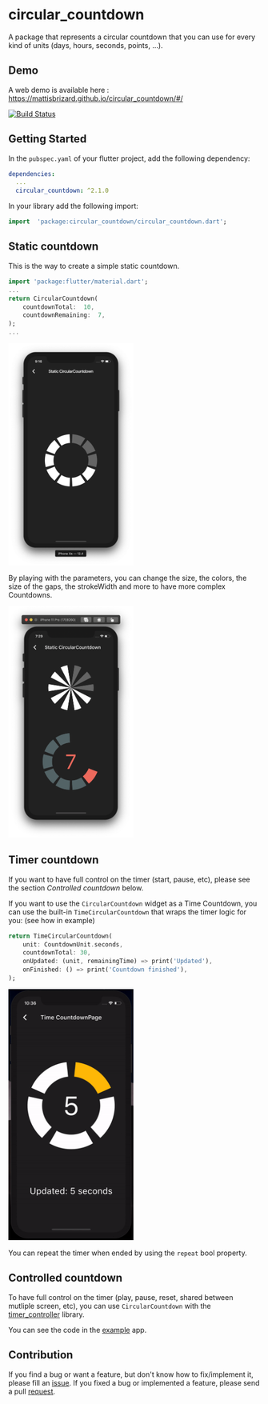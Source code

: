 # circular_countdown

A package that represents a circular countdown that you can use for every kind of units (days, hours, seconds, points, ...).

## Demo

A web demo is available here : https://mattisbrizard.github.io/circular_countdown/#/

[![Build Status](https://img.shields.io/github/workflow/status/MattisBrizard/circular_countdown/Deploy%20Flutter%20web)](https://github.com/MattisBrizard/circular_countdown/actions?query=workflow%3A%22Deploy+Flutter+web%22)

## Getting Started

In the `pubspec.yaml` of your flutter project, add the following dependency:

```yaml
dependencies:
  ...
  circular_countdown: ^2.1.0
```

In your library add the following import:

```dart
import  'package:circular_countdown/circular_countdown.dart';
```

## Static countdown

This is the way to create a simple static countdown.

```dart
import 'package:flutter/material.dart';
...
return CircularCountdown(
	countdownTotal:  10,
	countdownRemaining:  7,
);
...
```

<img width="250"  src="https://raw.githubusercontent.com/MattisBrizard/circular_countdown/master/doc/images/static.png">

By playing with the parameters, you can change the size, the colors, the size of the gaps, the strokeWidth and more to have more complex Countdowns.

<img width="250"  src="https://raw.githubusercontent.com/MattisBrizard/circular_countdown/master/doc/images/complex.png">

## Timer countdown

If you want to have full control on the timer (start, pause, etc), please see the section _Controlled countdown_ below.

If you want to use the `CircularCountdown` widget as a Time Countdown, you can use the built-in `TimeCircularCountdown` that wraps the timer logic for you: (see how in example)

```dart
return TimeCircularCountdown(
    unit: CountdownUnit.seconds,
    countdownTotal: 30,
    onUpdated: (unit, remainingTime) => print('Updated'),
    onFinished: () => print('Countdown finished'),
);
```

<img width="250"  src="https://raw.githubusercontent.com/MattisBrizard/circular_countdown/master/doc/gifs/timer.gif">

You can repeat the timer when ended by using the `repeat` bool property.

## Controlled countdown

To have full control on the timer (play, pause, reset, shared between mutliple screen, etc), you can use `CircularCountdown` with the [timer_controller](https://pub.dev/packages/timer_controller) library.

You can see the code in the [example](https://github.com/MattisBrizard/circular_countdown/tree/master/example/lib/countdowns/controlled_countdown.dart) app.

## Contribution

If you find a bug or want a feature, but don't know how to fix/implement it, please fill an [issue](https://github.com/MattisBrizard/circular_countdown/issues).
If you fixed a bug or implemented a feature, please send a pull [request](https://github.com/MattisBrizard/circular_countdown/pulls).
